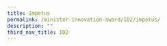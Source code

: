 ```yaml
---
title: Impetus
permalink: /minister-innovation-award/ID2/impetus/
description: ""
third_nav_title: ID2
---
```

